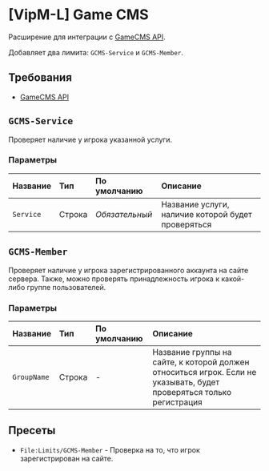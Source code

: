# [VipM-L] Game CMS

Расширение для интеграции с [GameCMS API](https://cs-games.club/index.php?resources/gamecms-api.4/).

Добавляет два лимита: `GCMS-Service` и `GCMS-Member`.

## Требования

- [GameCMS API](https://cs-games.club/index.php?resources/gamecms-api.4/)

## `GCMS-Service`

Проверяет наличие у игрока указанной услуги.

### Параметры

| Название  | Тип    | По умолчанию   | Описание
| :---      | :---   | :---           | :---
| `Service` | Строка | *Обязательный* | Название услуги, наличие которой будет проверяться

## `GCMS-Member`

Проверяет наличие у игрока зарегистрированного аккаунта на сайте сервера. Также, можно проверять принадлежность игрока к какой-либо группе пользователей.

### Параметры

| Название    | Тип    | По умолчанию | Описание
| :---        | :---   | :---         | :---
| `GroupName` | Строка | -            | Название группы на сайте, к которой должен относиться игрок. Если не указывать, будет проверяться только регистрация

## Пресеты

- `File:Limits/GCMS-Member` - Проверка на то, что игрок зарегистрирован на сайте.